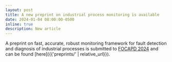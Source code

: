 ```yaml
---
layout: post
title: A new preprint on industrial process monitoring is available
date: 2024-01-04 08:00:00-0500
inline: true
description: New article
---
```


A preprint on fast, accurate, robust monitoring framework for fault detection and diagnosis of industrial processes is submitted to [FOCAPD 2024](https://focapd.cache.org) and can be found [here]({{'preprints/' | relative_url}}).
